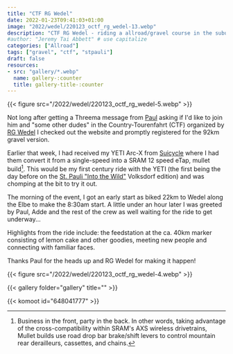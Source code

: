 ```yaml
---
title: "CTF RG Wedel"
date: 2022-01-23T09:41:03+01:00
image: "2022/wedel/220123_octf_rg_wedel-13.webp"
description: "CTF RG Wedel - riding a allroad/gravel course in the suburbs of Hamburg."
#author: "Jeremy Tai Abbett" # use capitalize
categories: ["Allroad"]
tags: ["gravel", "ctf", "stpauli"]
draft: false
resources: 
- src: "gallery/*.webp"
  name: gallery-:counter
  title: gallery-title-:counter
---
```


{{< figure src="/2022/wedel/220123_octf_rg_wedel-5.webp" >}}

Not long after getting a Threema message from [Paul](https://www.instagram.com/pmwpaul13/) asking if I'd like to join him and "some other dudes" in the Country-Tourenfahrt (CTF) organized by [RG Wedel](https://www.rg-wedel.de/o-ctf-ein-voller-erfolg/) I checked out the website and promptly registered for the 92km gravel version.

Earlier that week, I had received my YETI Arc-X from [Suicycle](https://suicycle-store.com/) where I had them convert it from a single-speed into a SRAM 12 speed eTap, mullet build[^1]. This would be my first century ride with the YETI (the first being the day before on the [St. Pauli "Into the Wild"](https://fcstpauli-radsport.de/into-the-wild-social-rides/) Volksdorf edition) and was chomping at the bit to try it out.

The morning of the event, I got an early start as biked 22km to Wedel along the Elbe to make the 8:30am start. A little under an hour later I was greeted by Paul, Adde and the rest of the crew as well waiting for the ride to get underway...

Highlights from the ride include: the feedstation at the ca. 40km marker consisting of lemon cake and other goodies, meeting new people and connecting with familiar faces.

Thanks Paul for the heads up and RG Wedel for making it happen!

{{< figure src="/2022/wedel/220123_octf_rg_wedel-4.webp" >}}

{{< gallery folder="gallery" title="" >}}

{{< komoot id="648041777" >}}

[^1]: Business in the front, party in the back. In other words, taking advantage of the cross-compatibility within SRAM's AXS wireless drivetrains, Mullet builds use road drop bar brake/shift levers to control mountain rear derailleurs, cassettes, and chains. 